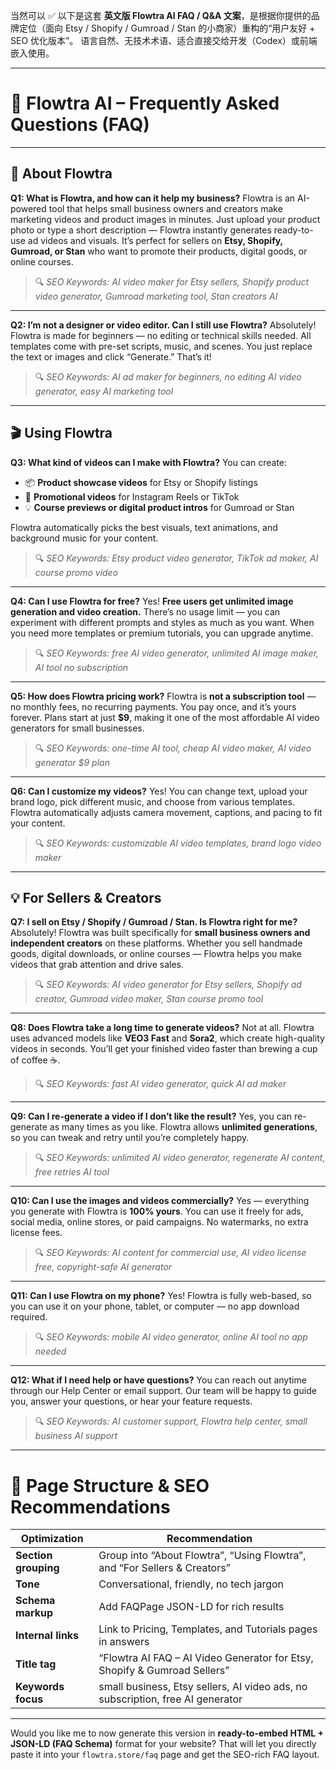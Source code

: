 当然可以 ✅
以下是这套 **英文版 Flowtra AI FAQ / Q&A 文案**，是根据你提供的品牌定位（面向 Etsy / Shopify / Gumroad / Stan 的小商家）重构的“用户友好 + SEO 优化版本”。
语言自然、无技术术语、适合直接交给开发（Codex）或前端嵌入使用。

---

# 💬 **Flowtra AI – Frequently Asked Questions (FAQ)**

---

## 🧭 **About Flowtra**

**Q1: What is Flowtra, and how can it help my business?**
Flowtra is an AI-powered tool that helps small business owners and creators make marketing videos and product images in minutes.
Just upload your product photo or type a short description — Flowtra instantly generates ready-to-use ad videos and visuals.
It’s perfect for sellers on **Etsy, Shopify, Gumroad, or Stan** who want to promote their products, digital goods, or online courses.

> 🔍 *SEO Keywords: AI video maker for Etsy sellers, Shopify product video generator, Gumroad marketing tool, Stan creators AI*

---

**Q2: I’m not a designer or video editor. Can I still use Flowtra?**
Absolutely!
Flowtra is made for beginners — no editing or technical skills needed.
All templates come with pre-set scripts, music, and scenes.
You just replace the text or images and click “Generate.” That’s it!

> 🔍 *SEO Keywords: AI ad maker for beginners, no editing AI video generator, easy AI marketing tool*

---

## 🎬 **Using Flowtra**

**Q3: What kind of videos can I make with Flowtra?**
You can create:

* 📦 **Product showcase videos** for Etsy or Shopify listings
* 🎥 **Promotional videos** for Instagram Reels or TikTok
* 💡 **Course previews or digital product intros** for Gumroad or Stan

Flowtra automatically picks the best visuals, text animations, and background music for your content.

> 🔍 *SEO Keywords: Etsy product video generator, TikTok ad maker, AI course promo video*

---

**Q4: Can I use Flowtra for free?**
Yes!
**Free users get unlimited image generation and video creation.**
There’s no usage limit — you can experiment with different prompts and styles as much as you want.
When you need more templates or premium tutorials, you can upgrade anytime.

> 🔍 *SEO Keywords: free AI video generator, unlimited AI image maker, AI tool no subscription*

---

**Q5: How does Flowtra pricing work?**
Flowtra is **not a subscription tool** — no monthly fees, no recurring payments.
You pay once, and it’s yours forever.
Plans start at just **$9**, making it one of the most affordable AI video generators for small businesses.

> 🔍 *SEO Keywords: one-time AI tool, cheap AI video maker, AI video generator $9 plan*

---

**Q6: Can I customize my videos?**
Yes!
You can change text, upload your brand logo, pick different music, and choose from various templates.
Flowtra automatically adjusts camera movement, captions, and pacing to fit your content.

> 🔍 *SEO Keywords: customizable AI video templates, brand logo video maker*

---

## 💡 **For Sellers & Creators**

**Q7: I sell on Etsy / Shopify / Gumroad / Stan. Is Flowtra right for me?**
Absolutely!
Flowtra was built specifically for **small business owners and independent creators** on these platforms.
Whether you sell handmade goods, digital downloads, or online courses — Flowtra helps you make videos that grab attention and drive sales.

> 🔍 *SEO Keywords: AI video generator for Etsy sellers, Shopify ad creator, Gumroad video maker, Stan course promo tool*

---

**Q8: Does Flowtra take a long time to generate videos?**
Not at all.
Flowtra uses advanced models like **VEO3 Fast** and **Sora2**, which create high-quality videos in seconds.
You’ll get your finished video faster than brewing a cup of coffee ☕️.

> 🔍 *SEO Keywords: fast AI video generator, quick AI ad maker*

---

**Q9: Can I re-generate a video if I don’t like the result?**
Yes, you can re-generate as many times as you like.
Flowtra allows **unlimited generations**, so you can tweak and retry until you’re completely happy.

> 🔍 *SEO Keywords: unlimited AI video generator, regenerate AI content, free retries AI tool*

---

**Q10: Can I use the images and videos commercially?**
Yes — everything you generate with Flowtra is **100% yours**.
You can use it freely for ads, social media, online stores, or paid campaigns.
No watermarks, no extra license fees.

> 🔍 *SEO Keywords: AI content for commercial use, AI video license free, copyright-safe AI generator*

---

**Q11: Can I use Flowtra on my phone?**
Yes!
Flowtra is fully web-based, so you can use it on your phone, tablet, or computer — no app download required.

> 🔍 *SEO Keywords: mobile AI video generator, online AI tool no app needed*

---

**Q12: What if I need help or have questions?**
You can reach out anytime through our Help Center or email support.
Our team will be happy to guide you, answer your questions, or hear your feature requests.

> 🔍 *SEO Keywords: AI customer support, Flowtra help center, small business AI support*

---

# 🧱 **Page Structure & SEO Recommendations**

| Optimization         | Recommendation                                                                 |
| -------------------- | ------------------------------------------------------------------------------ |
| **Section grouping** | Group into “About Flowtra”, “Using Flowtra”, and “For Sellers & Creators”      |
| **Tone**             | Conversational, friendly, no tech jargon                                       |
| **Schema markup**    | Add FAQPage JSON-LD for rich results                                           |
| **Internal links**   | Link to Pricing, Templates, and Tutorials pages in answers                     |
| **Title tag**        | “Flowtra AI FAQ – AI Video Generator for Etsy, Shopify & Gumroad Sellers”      |
| **Keywords focus**   | small business, Etsy sellers, AI video ads, no subscription, free AI generator |

---

Would you like me to now generate this version in **ready-to-embed HTML + JSON-LD (FAQ Schema)** format for your website?
That will let you directly paste it into your `flowtra.store/faq` page and get the SEO-rich FAQ layout.
